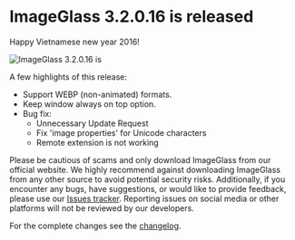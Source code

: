 # ImageGlass 3.2.0.16 is released

Happy Vietnamese new year 2016!

![ImageGlass 3.2.0.16 is](https://cloud.githubusercontent.com/assets/3154213/12851190/7e0a583a-cc63-11e5-8627-9b9ef483b9d8.png)

A few highlights of this release:

- Support WEBP (non-animated) formats.
- Keep window always on top option.
- Bug fix:
  + Unnecessary Update Request
  + Fix 'image properties' for Unicode characters
  + Remote extension is not working

Please be cautious of scams and only download ImageGlass from our official website. We highly recommend against downloading ImageGlass from any other source to avoid potential security risks. Additionally, if you encounter any bugs, have suggestions, or would like to provide feedback, please use our [Issues tracker](https://github.com/d2phap/ImageGlass/issues). Reporting issues on social media or other platforms will not be reviewed by our developers.

For the complete changes see the [changelog](https://github.com/d2phap/ImageGlass/releases/tag/3.2.0.16).
